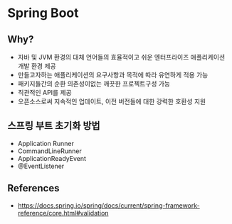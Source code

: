 # Spring Boot 

## Why?
- 자바 및 JVM 환경의 대체 언어들의 효율적이고 쉬운 엔터프라이즈 애플리케이션 개발 환경 제공
- 만들고자하는 애플리케이션의 요구사항과 목적에 따라 유연하게 적용 가능
- 패키지들간의 순환 의존성이없는 깨끗한 프로젝트구성 가능
- 직관적인 API를 제공
- 오픈소스로써 지속적인 업데이트, 이전 버전들에 대한 강력한 호환성 지원

## 스프링 부트 초기화 방법 
- Application Runner
- CommandLineRunner
- ApplicationReadyEvent
- @EventListener

## References
- https://docs.spring.io/spring/docs/current/spring-framework-reference/core.html#validation